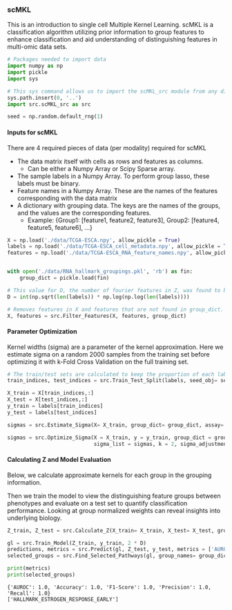 ### scMKL
This is an introduction to single cell Multiple Kernel Learning. scMKL is a classification algorithm utilizing prior information to group features to enhance classification and aid understanding of distinguishing features in multi-omic data sets.


```python
# Packages needed to import data
import numpy as np
import pickle
import sys

# This sys command allows us to import the scMKL_src module from any directory. '..' can be replaced by any path to the module
sys.path.insert(0, '..')
import src.scMKL_src as src

seed = np.random.default_rng(1)
```

#### Inputs for scMKL
There are 4 required pieces of data (per modality) required for scMKL
- The data matrix itself with cells as rows and features as columns.
    - Can be either a Numpy Array or Scipy Sparse array.  
- The sample labels in a Numpy Array.  To perform group lasso, these labels must be binary.
- Feature names in a Numpy Array. These are the names of the features corresponding with the data matrix
- A dictionary with grouping data.  The keys are the names of the groups, and the values are the corresponding features.
    - Example: {Group1: [feature1, feature2, feature3], Group2: [feature4, feature5, feature6], ...}


```python
X = np.load('./data/TCGA-ESCA.npy', allow_pickle = True)
labels = np.load('./data/TCGA-ESCA_cell_metadata.npy', allow_pickle = True)
features = np.load('./data/TCGA-ESCA_RNA_feature_names.npy', allow_pickle = True)


with open('./data/RNA_hallmark_groupings.pkl', 'rb') as fin:
    group_dict = pickle.load(fin)

# This value for D, the number of fourier features in Z, was found to be optimal in previous literature.  Generally increasing D increases accuracy, but runs slower.
D = int(np.sqrt(len(labels)) * np.log(np.log(len(labels))))

# Removes features in X and features that are not found in group_dict.  Done to reduce memory usage and search time
X, features = src.Filter_Features(X, features, group_dict)
```

#### Parameter Optimization
Kernel widths (sigma) are a parameter of the kernel approximation.  Here we estimate sigma on a random 2000 samples from the training set before optimizing it with k-Fold Cross Validation on the full training set.


```python
# The train/test sets are calculated to keep the proportion of each label the same in the training and testing sets.
train_indices, test_indices = src.Train_Test_Split(labels, seed_obj= seed)

X_train = X[train_indices,:]
X_test = X[test_indices,:]
y_train = labels[train_indices]
y_test = labels[test_indices]

sigmas = src.Estimate_Sigma(X= X_train, group_dict= group_dict, assay= 'rna', feature_set= features, seed_obj= seed)

sigmas = src.Optimize_Sigma(X = X_train, y = y_train, group_dict = group_dict, assay = 'rna', D = D, feature_set = features, 
                            sigma_list = sigmas, k = 2, sigma_adjustments = np.arange(0.1,2,0.1), seed_obj= seed)
```

#### Calculating Z and Model Evaluation
Below, we calculate approximate kernels for each group in the grouping information.

Then we train the model to view the distinguishing feature groups between phenotypes and evaluate on a test set to quantify classification performance.
Looking at group normalized weights can reveal insights into underlying biology.


```python
Z_train, Z_test = src.Calculate_Z(X_train= X_train, X_test= X_test, group_dict= group_dict, assay= 'rna', D= D, feature_set= features, sigma_list= sigmas, seed_obj= seed)

gl = src.Train_Model(Z_train, y_train, 2 * D)
predictions, metrics = src.Predict(gl, Z_test, y_test, metrics = ['AUROC', 'F1-Score', 'Accuracy', 'Precision', 'Recall'])
selected_groups = src.Find_Selected_Pathways(gl, group_names= group_dict.keys())
```


```python
print(metrics)
print(selected_groups)
```

    {'AUROC': 1.0, 'Accuracy': 1.0, 'F1-Score': 1.0, 'Precision': 1.0, 'Recall': 1.0}
    ['HALLMARK_ESTROGEN_RESPONSE_EARLY']

